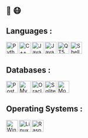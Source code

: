 ##  👋 :mask:

## Languages : 
<img align="left" alt="Python" width="32px" src="https://cdn.icon-icons.com/icons2/1381/PNG/512/python_94570.png" />
<img align="left" alt="C++" width="32px" src="https://img.icons8.com/color/452/c-plus-plus-logo.png" />
<img align="left" alt="Java" width="32px" src="https://cdn.icon-icons.com/icons2/81/PNG/256/java_15498.png" />
<img align="left" alt="JavaScript" width="32px" src="https://cdn.icon-icons.com/icons2/2108/PNG/512/javascript_icon_130900.png" />
<img align="left" alt="QT5" width="32px" src="https://cdn.icon-icons.com/icons2/159/PNG/256/qtconfig_qt4_qt_22393.png" />
<img align="left" alt="Shell" width="32px" src="https://cdn.icon-icons.com/icons2/39/PNG/128/terminal_Shell_6007.png" />

<br/>
<br/>

## Databases :
<img align="left" alt="Postgresql" width="32px" src="https://cdn.icon-icons.com/icons2/2699/PNG/512/postgresql_logo_icon_170835.png" />
<img align="left" alt="MySql" width="32px" src="https://cdn.icon-icons.com/icons2/1381/PNG/512/mysqlworkbench_93532.png" />
<img align="left" alt="Oracle" width="32px" src="https://cdn.icon-icons.com/icons2/2699/PNG/512/oracle_logo_icon_168918.png" />
<img align="left" alt="Sqlite" width="32px" src="https://cdn.icon-icons.com/icons2/2107/PNG/512/file_type_sqlite_icon_130153.png" />
<img align="left" alt="MongoDB" width="32px" src="https://cdn.icon-icons.com/icons2/2415/PNG/512/mongodb_original_logo_icon_146424.png" />

<br/>
<br/>

## Operating Systems : 
<img align="left" alt="Windows" width="32px" src="https://cdn.icon-icons.com/icons2/673/PNG/512/windows_icon-icons.com_60494.png" />
<img align="left" alt="Linux" width="32px" src="https://cdn.icon-icons.com/icons2/2415/PNG/512/linux_original_logo_icon_146433.png" />
<img align="left" alt="RaspberryPI" width="32px" src="https://cdn.icon-icons.com/icons2/2108/PNG/512/raspberry_pi_icon_130847.png" />










